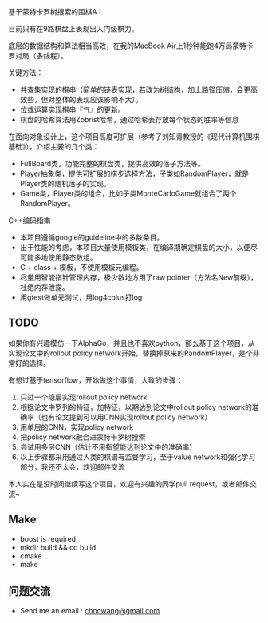 基于蒙特卡罗树搜索的围棋A.I.

目前只有在9路棋盘上表现出入门级棋力。

底层的数据结构和算法相当高效，在我的MacBook Air上1秒钟能跑4万局蒙特卡罗对局（多线程）。

关键方法：

* 并查集实现的棋串（简单的链表实现，若改为树结构，加上路径压缩，会更高效些，但对整体的表现应该影响不大）。
* 位或运算实现棋串『气』的更新。
* 棋盘的哈希算法用Zobrist哈希，通过哈希表存放每个状态的胜率等信息

在面向对象设计上，这个项目高度可扩展（参考了刘知青教授的《现代计算机围棋基础》），介绍主要的几个类：

* FullBoard类，功能完整的棋盘类，提供高效的落子方法等。
* Player抽象类，提供可扩展的棋步选择方法，子类如RandomPlayer，就是Player类的随机落子的实现。
* Game类，Player类的组合，比如子类MonteCarloGame就组合了两个RandomPlayer。

C++编码指南

* 本项目遵循google的guideline中的多数条目。
* 出于性能的考虑，本项目大量使用模板类，在编译期确定棋盘的大小，以便尽可能多地使用静态数组。
* C + class + 模板，不使用模板元编程。
* 尽量用智能指针管理内存，极少数地方用了raw pointer（方法名New前缀），杜绝内存泄露。
* 用gtest做单元测试，用log4cplus打log

## TODO
如果你有兴趣模仿一下AlphaGo，并且也不喜欢python，那么基于这个项目，从实现论文中的rollout policy network开始，替换掉原来的RandomPlayer，是个非常好的选择。

有想过基于tensorflow，开始做这个事情，大致的步骤：
1. 只过一个隐层实现rollout policy network
2. 根据论文中罗列的特征，加特征，以期达到论文中rollout policy network的准确率（也有论文提到可以用CNN实现rollout policy network）
3. 用单层的CNN，实现policy network
4. 把policy network融合进蒙特卡罗树搜索
5. 尝试用多层CNN（估计不用指望能达到论文中的准确率）
6. 以上步骤都采用通过人类的棋谱有监督学习，至于value network和强化学习部分，我还不太会，欢迎邮件交流

本人实在是没时间继续写这个项目，欢迎有兴趣的同学pull request，或者邮件交流~

## Make
* boost is required
* mkdir build && cd build
* cmake ..
* make

## 问题交流
* Send me an email : chncwang@gmail.com

